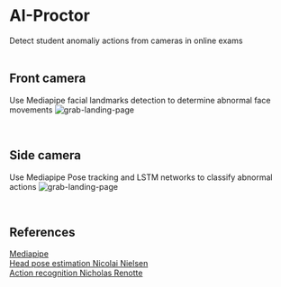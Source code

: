 # AI-Proctor
Detect student anomaliy actions from cameras in online exams
<br><br>

## Front camera
Use Mediapipe facial landmarks detection to determine abnormal face movements
![grab-landing-page](https://github.com/nkluan/AI-Proctor/blob/main/Log%20Video/gif/front_cam_result.gif)

<br>

## Side camera
Use Mediapipe Pose tracking and LSTM networks to classify abnormal actions
![grab-landing-page](https://github.com/nkluan/AI-Proctor/blob/main/Log%20Video/gif/side_cam_resulf.gif)

<br>


## References
[Mediapipe](https://google.github.io/mediapipe/)
<br>
[Head pose estimation Nicolai Nielsen](https://www.youtube.com/watch?v=-toNMaS4SeQ)
<br>
[Action recognition Nicholas Renotte](https://www.youtube.com/watch?v=doDUihpj6ro)
